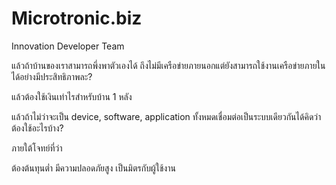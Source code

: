 # Microtronic.biz
Innovation Developer Team

แล้วถ้าบ้านของเราสามารถพึ่งพาตัวเองได้ ถึงไม่มีเครือข่ายภายนอกแต่ยังสามารถใช้งานเครือข่ายภายในได้อย่างมีประสิทธิภาพละ?

แล้วต้องใช้เงินเท่าไรสำหรับบ้าน 1 หลัง

แล้วถ้าไม่ว่าจะเป็น device, software, application ทั้งหมดเชื่อมต่อเป็นระบบเดียวกันได้คิดว่าต้องใช้อะไรบ้าง?

ภายใต้โจทย์ที่ว่า

ต้องต้นทุนต่ำ
มีความปลอดภัยสูง
เป็นมิตรกับผู้ใช้งาน
